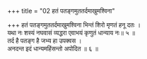 +++
title = "02 हतं पतङ्गमुततर्दमाखुमश्विना"

+++
हतं पतङ्गमुततर्दमाखुमश्विना भिन्तं शिरो मृणतं हनू दतः ।  
यथा नः शस्यं नघवासं व्यद्धरा एवाभयं कृणुतं धान्याय नः॥ ५ ॥  
तर्द है पतङ्ग है जभ्य हा उपक्वस ।  
अनदन्त इदं धान्यमहिंसन्तो अपोदित ॥ ६ ॥